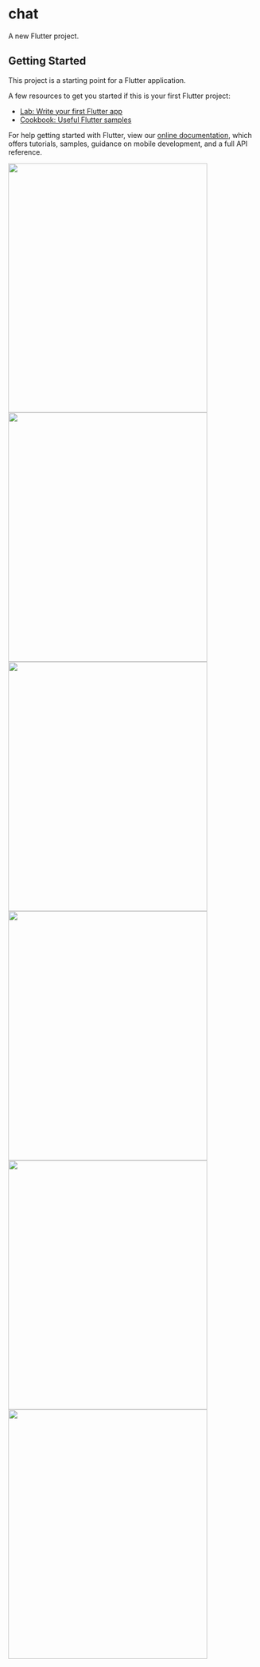 # chat

A new Flutter project.

## Getting Started

This project is a starting point for a Flutter application.

A few resources to get you started if this is your first Flutter project:

- [Lab: Write your first Flutter app](https://flutter.dev/docs/get-started/codelab)
- [Cookbook: Useful Flutter samples](https://flutter.dev/docs/cookbook)

For help getting started with Flutter, view our
[online documentation](https://flutter.dev/docs), which offers tutorials,
samples, guidance on mobile development, and a full API reference.

<img src="https://scontent.fhan5-8.fna.fbcdn.net/v/t1.15752-9/289518055_389190576379203_4276832135533856297_n.jpg?_nc_cat=108&ccb=1-7&_nc_sid=ae9488&_nc_ohc=NCk8-jaThPUAX-R4iOE&_nc_oc=AQmQ_CVVe_9I0TSjmKQPuUTtwQxXs5Qj3gRit5lOpTB1-gMtAuzhJ1uy2mG8O3C9g60&_nc_ht=scontent.fhan5-8.fna&oh=03_AVKbuz8dXH60LqxXn9CvMnByIFEq5N8Veraup4v1jZEhWQ&oe=62DE0337" width="400" height="500" />

<img src="https://scontent.fhan5-2.fna.fbcdn.net/v/t1.15752-9/288865094_733919457659238_3444378742367894121_n.jpg?_nc_cat=102&ccb=1-7&_nc_sid=ae9488&_nc_ohc=LhqljCNH3ygAX987ujI&_nc_oc=AQl66ywB6ngn1fpgQaZhiWGjN4XIdQbPX0Cyp_rg6j5rPHXmHR-CJMc4MBNoabWH8Hc&_nc_ht=scontent.fhan5-2.fna&oh=03_AVLUYRDZGmBzIMvpCQTy7TKgCwML6fLwj6M1XcHrOEzJ_A&oe=62DEE089" width="400" height="500" />

<img src="https://scontent.fhan5-8.fna.fbcdn.net/v/t1.15752-9/289289918_993880917955566_4264535046632234498_n.jpg?_nc_cat=108&ccb=1-7&_nc_sid=ae9488&_nc_ohc=8Jo96eul9GMAX_nB3VR&tn=bHei30fTJ1bqU5oS&_nc_ht=scontent.fhan5-8.fna&oh=03_AVI3Gi4RwuvcaFPcHCr1H_-SAr5tcS8qjZol9Jb0YcksBg&oe=62DBF96C" width="400" height="500" />

<img src="https://scontent.fhan5-2.fna.fbcdn.net/v/t1.15752-9/288644136_1598538967198205_9030803142908736116_n.jpg?_nc_cat=102&ccb=1-7&_nc_sid=ae9488&_nc_ohc=w1NNQursBsQAX-MZ5KH&_nc_ht=scontent.fhan5-2.fna&oh=03_AVKcirIgR0aemRRjBKAff9jeKzOog9K_BOxuRmkJpfO3XQ&oe=62DC84E5" width="400" height="500" />


<img src="https://scontent.fhan5-2.fna.fbcdn.net/v/t1.15752-9/289698199_1261683091239447_7445901331830697870_n.jpg?_nc_cat=104&ccb=1-7&_nc_sid=ae9488&_nc_ohc=ggQy6kPvkeEAX-tkm9c&_nc_ht=scontent.fhan5-2.fna&oh=03_AVI5yRVv_Gfc9S8A15M4ZiNaAL6ckoWfyfCSuMIx2_-mVA&oe=62DDBEA0" width="400" height="500" />

<img src="https://scontent.fhan5-7.fna.fbcdn.net/v/t1.15752-9/289365661_1016164709042093_5823941069246527889_n.jpg?_nc_cat=100&ccb=1-7&_nc_sid=ae9488&_nc_ohc=YesFVR5SCssAX9l67-c&_nc_ht=scontent.fhan5-7.fna&oh=03_AVKHtbmVHOISARZnPpqxGSaS52MK86mWbHrBGGlMJnqhUw&oe=62DF3041" width="400" height="500" />
